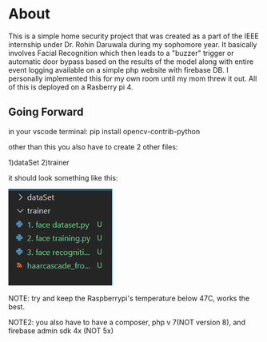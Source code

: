 
# About
This is a simple home security project that was created as a part of the IEEE internship under Dr. Rohin Daruwala during my sophomore year. It basically involves Facial Recognition which then leads to a "buzzer" trigger or automatic door bypass based on the results of the model along with entire event logging available on a simple php website with firebase DB. I personally implemented this for my own room until my mom threw it out. All of this is deployed on a Rasberry pi 4. 

## Going Forward
in your vscode terminal:
pip install opencv-contrib-python


other than this you also have to create 2 other files: 

1)dataSet
2)trainer 


it should look something like this:


![](images/c1.PNG)


NOTE: try and keep the Raspberrypi's temperature below 47C, works the best.

NOTE2: you also have to have a composer, php v 7(NOT version 8), and firebase admin sdk 4x (NOT 5x)
